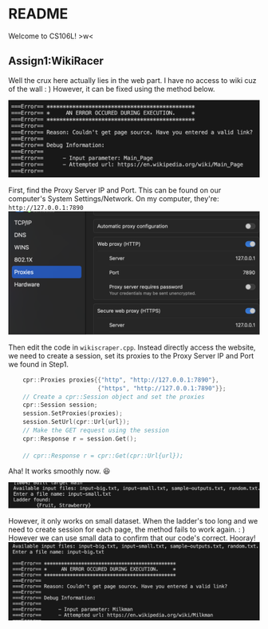 # README

Welcome to CS106L! >w<

## Assign1:WikiRacer

Well the crux here actually lies in the web part. I have no access to wiki cuz of the wall : ) However, it can be fixed using the method below.

![image-20230612133332397](assets/image-20230612133332397.png)

First, find the Proxy Server IP and Port. This can be found on our computer's System Settings/Network. On my computer, they're: `http://127.0.0.1:7890`
![image-20230612133452846](assets/image-20230612133452846.png)

Then edit the code in `wikiscraper.cpp`. Instead directly access the website, we need to create a session, set its proxies to the Proxy Server IP and Port we found in Step1.

```cpp
    cpr::Proxies proxies{{"http", "http://127.0.0.1:7890"},
                         {"https", "http://127.0.0.1:7890"}};
    // Create a cpr::Session object and set the proxies
    cpr::Session session;
    session.SetProxies(proxies);
    session.SetUrl(cpr::Url{url});
    // Make the GET request using the session
    cpr::Response r = session.Get();

    // cpr::Response r = cpr::Get(cpr::Url{url});
```

Aha! It works smoothly now. 😆

![image-20230612133545618](assets/image-20230612133545618.png)

However, it only works on small dataset. When the ladder's too long and we need to create session for each page, the method fails to work again. : )  However we can use small data to confirm that our code's correct. Hooray!
![image-20230612135912766](assets/image-20230612135912766.png)

